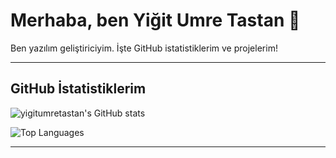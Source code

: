 # Merhaba, ben Yiğit Umre Tastan 👋

Ben yazılım geliştiriciyim. İşte GitHub istatistiklerim ve projelerim!

---

## GitHub İstatistiklerim

![yigitumretastan's GitHub stats](https://github-readme-stats.vercel.app/api?username=yigitumretastan&show_icons=true&theme=dark)

![Top Languages](https://github-readme-stats.vercel.app/api/top-langs/?username=yigitumretastan&layout=compact&theme=dark)

---


